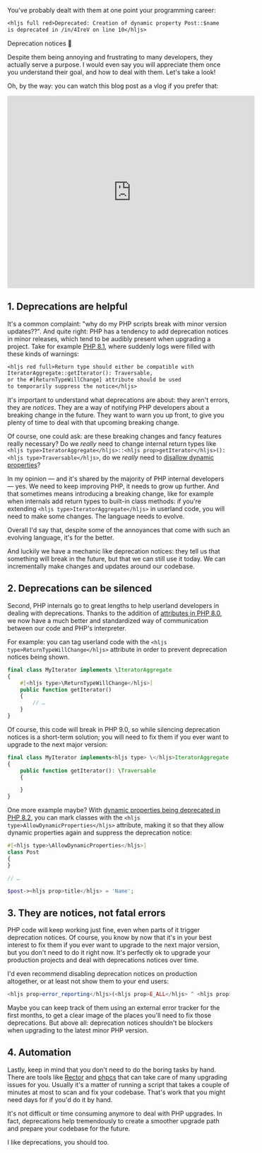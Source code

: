 You've probably dealt with them at one point your programming career:

```txt
<hljs full red>Deprecated: Creation of dynamic property Post::$name 
is deprecated in /in/4IreV on line 10</hljs>
```

Deprecation notices 🤢

Despite them being annoying and frustrating to many developers, they actually serve a purpose. I would even say you will appreciate them once you understand their goal, and how to deal with them. Let's take a look!

Oh, by the way: you can watch this blog post as a vlog if you prefer that:

<iframe width="560" height="435" src="https://www.youtube.com/embed/9Kox9HQnLUg" title="YouTube video player" frameborder="0" allow="accelerometer; autoplay; clipboard-write; encrypted-media; gyroscope; picture-in-picture" allowfullscreen></iframe>

## 1. Deprecations are helpful

It's a common complaint: "why do my PHP scripts break with minor version updates??". And quite right: PHP has a tendency to add deprecation notices in minor releases, which tend to be audibly present when upgrading a project. Take for example [PHP 8.1](/blog/new-in-php-81#interal-method-return-types-rfc), where suddenly logs were filled with these kinds of warnings:

```txt
<hljs red full>Return type should either be compatible with 
IteratorAggregate::getIterator(): Traversable, 
or the #[ReturnTypeWillChange] attribute should be used 
to temporarily suppress the notice</hljs>
```

It's important to understand what deprecations are about: they aren't errors, they are _notices_. They are a way of notifying PHP developers about a breaking change in the future. They want to warn you up front, to give you plenty of time to deal with that upcoming breaking change.  

Of course, one could ask: are these breaking changes and fancy features really necessary? Do we _really_ need to change internal return types like `<hljs type>IteratorAggregate</hljs>::<hljs prop>getIterator</hljs>(): <hljs type>Traversable</hljs>`, do we _really_ need to [disallow dynamic properties](/blog/new-in-php-82#deprecate-dynamic-properties-rfc)?

In my opinion — and it's shared by the majority of PHP internal developers — yes. We need to keep improving PHP, it needs to grow up further. And that sometimes means introducing a breaking change, like for example when internals add return types to built-in class methods: if you're extending `<hljs type>IteratorAggregate</hljs>` in userland code, you will need to make some changes. The language needs to evolve. 

Overall I'd say that, despite some of the annoyances that come with such an evolving language, it's for the better.

And luckily we have a mechanic like deprecation notices: they tell us that something will break in the future, but that we can still use it today. We can incrementally make changes and updates around our codebase.

## 2. Deprecations can be silenced

Second, PHP internals go to great lengths to help userland developers in dealing with deprecations. Thanks to the addition of [attributes in PHP 8.0](/blog/attributes-in-php-8), we now have a much better and standardized way of communication between our code and PHP's interpreter.

For example: you can tag userland code with the `<hljs type>ReturnTypeWillChange</hljs>` attribute in order to prevent deprecation notices being shown.

```php
final class MyIterator implements \IteratorAggregate
{
    #[<hljs type>\ReturnTypeWillChange</hljs>]
    public function getIterator()
    {
        // …
    }
}
```

Of course, this code will break in PHP 9.0, so while silencing deprecation notices is a short-term solution; you will need to fix them if you ever want to upgrade to the next major version:

```php
final class MyIterator implements<hljs type> \</hljs>IteratorAggregate
{
    public function getIterator(): \Traversable
    {

    }
}
```

One more example maybe? With [dynamic properties being deprecated in PHP 8.2](/blog/new-in-php-82#deprecate-dynamic-properties-rfc), you can mark classes with the `<hljs type>AllowDynamicProperties</hljs>` attribute, making it so that they allow dynamic properties again and suppress the deprecation notice:

```php
#[<hljs type>\AllowDynamicProperties</hljs>]
class Post
{
}

// …

$post-><hljs prop>title</hljs> = 'Name';
```

## 3. They are notices, not fatal errors

PHP code will keep working just fine, even when parts of it trigger deprecation notices. Of course, you know by now that it's in your best interest to fix them if you ever want to upgrade to the next major version, but you don't need to do it right now. It's perfectly ok to upgrade your production projects and deal with deprecations notices over time.

I'd even recommend disabling deprecation notices on production altogether, or at least not show them to your end users:

```php
<hljs prop>error_reporting</hljs>(<hljs prop>E_ALL</hljs> ^ <hljs prop>E_DEPRECATED</hljs>);
```

Maybe you can keep track of them using an external error tracker for the first months, to get a clear image of the places you'll need to fix those deprecations. But above all: deprecation notices shouldn't be blockers when upgrading to the latest minor PHP version. 

## 4. Automation

Lastly, keep in mind that you don't need to do the boring tasks by hand. There are tools like [Rector](https://github.com/rectorphp/) and [phpcs](https://github.com/squizlabs/PHP_CodeSniffer/) that can take care of many upgrading issues for you. Usually it's a matter of running a script that takes a couple of minutes at most to scan and fix your codebase. That's work that you might need days for if you'd do it by hand.

It's not difficult or time consuming anymore to deal with PHP upgrades. In fact, deprecations help tremendously to create a smoother upgrade path and prepare your codebase for the future. 

I like deprecations, you should too.

